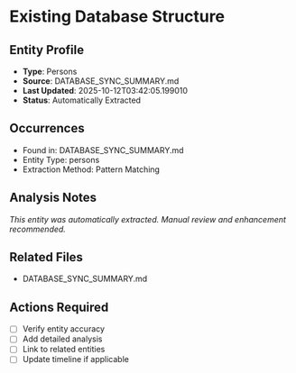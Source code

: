 # Existing Database Structure

## Entity Profile
- **Type**: Persons
- **Source**: DATABASE_SYNC_SUMMARY.md
- **Last Updated**: 2025-10-12T03:42:05.199010
- **Status**: Automatically Extracted

## Occurrences
- Found in: DATABASE_SYNC_SUMMARY.md
- Entity Type: persons
- Extraction Method: Pattern Matching

## Analysis Notes
*This entity was automatically extracted. Manual review and enhancement recommended.*

## Related Files
- DATABASE_SYNC_SUMMARY.md

## Actions Required
- [ ] Verify entity accuracy
- [ ] Add detailed analysis
- [ ] Link to related entities
- [ ] Update timeline if applicable
